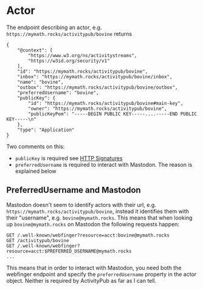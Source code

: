 # Actor

The endpoint describing an actor, e.g. `https://mymath.rocks/activitypub/bovine` returns

```
{
    "@context": [
        "https://www.w3.org/ns/activitystreams",
        "https://w3id.org/security/v1"
    ],
    "id": "https://mymath.rocks/activitypub/bovine",
    "inbox": "https://mymath.rocks/activitypub/bovine/inbox",
    "name": "bovine",
    "outbox": "https://mymath.rocks/activitypub/bovine/outbox",
    "preferredUsername": "bovine",
    "publicKey": {
        "id": "https://mymath.rocks/activitypub/bovine#main-key",
        "owner": "https://mymath.rocks/activitypub/bovine",
        "publicKeyPem": "-----BEGIN PUBLIC KEY-----....-----END PUBLIC KEY-----\n"
    },
    "type": "Application"
}
```

Two comments on this:

- `publicKey` is required see [HTTP Signatures](http_signatures.md)
- `preferredUsername` is required to interact with Mastodon. The reason is explained below

## PreferredUsername and Mastodon

Mastodon doesn't seem to identify actors with their url, e.g. `https://mymath.rocks/activitypub/bovine`,
instead it identifies them with their "username", e.g. `bovine@mymath.rocks`. This means that
when looking up `bovine@mymath.rocks` on Mastodon the following requests happen:

```
GET /.well-known/webfinger?resource=acct:bovine@mymath.rocks
GET /activitypub/bovine
GET /.well-known/webfinger?resource=acct:$PREFERRED_USERNAME@mymath.rocks
...
```

This means that in order to interact with Mastodon, you need both the webfinger endpoint
and specify the `preferredUsername` property in the actor object. Neither is
required by ActivityPub as far as I can tell.
